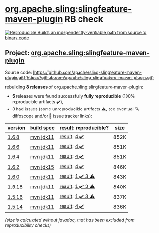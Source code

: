 [org.apache.sling:slingfeature-maven-plugin](https://search.maven.org/artifact/org.apache.sling/slingfeature-maven-plugin/) RB check
=======

[![Reproducible Builds](https://reproducible-builds.org/images/logos/rb.svg) an independently-verifiable path from source to binary code](https://reproducible-builds.org/)

## Project: [org.apache.sling:slingfeature-maven-plugin](https://search.maven.org/artifact/org.apache.sling/slingfeature-maven-plugin/)

Source code: [https://github.com/apache/sling-slingfeature-maven-plugin.git](https://github.com/apache/sling-slingfeature-maven-plugin.git)

rebuilding **8 releases** of org.apache.sling:slingfeature-maven-plugin:
- **5** releases were found successfully **fully reproducible** (100% reproducible artifacts :heavy_check_mark:),
- 3 had issues (some unreproducible artifacts :warning:, see eventual :mag: diffoscope and/or :memo: issue tracker links):

| version | [build spec](/BUILDSPEC.md) | [result](https://reproducible-builds.org/docs/jvm/): reproducible? | size |
| -- | --------- | ------ | -- |
| [1.6.8](https://search.maven.org/artifact/org.apache.sling/slingfeature-maven-plugin/1.6.8/pom) | [mvn jdk11](slingfeature-maven-plugin-1.6.8.buildspec) | [result](slingfeature-maven-plugin-1.6.8.buildinfo): [4 :heavy_check_mark: ](slingfeature-maven-plugin-1.6.8.buildcompare) | 852K |
| [1.6.6](https://search.maven.org/artifact/org.apache.sling/slingfeature-maven-plugin/1.6.6/pom) | [mvn jdk11](slingfeature-maven-plugin-1.6.6.buildspec) | [result](slingfeature-maven-plugin-1.6.6.buildinfo): [4 :heavy_check_mark: ](slingfeature-maven-plugin-1.6.6.buildcompare) | 851K |
| [1.6.4](https://search.maven.org/artifact/org.apache.sling/slingfeature-maven-plugin/1.6.4/pom) | [mvn jdk11](slingfeature-maven-plugin-1.6.4.buildspec) | [result](slingfeature-maven-plugin-1.6.4.buildinfo): [4 :heavy_check_mark: ](slingfeature-maven-plugin-1.6.4.buildcompare) | 851K |
| [1.6.2](https://search.maven.org/artifact/org.apache.sling/slingfeature-maven-plugin/1.6.2/pom) | [mvn jdk15](slingfeature-maven-plugin-1.6.2.buildspec) | [result](slingfeature-maven-plugin-1.6.2.buildinfo): [4 :heavy_check_mark: ](slingfeature-maven-plugin-1.6.2.buildcompare) | 846K |
| [1.6.0](https://search.maven.org/artifact/org.apache.sling/slingfeature-maven-plugin/1.6.0/pom) | [mvn jdk11](slingfeature-maven-plugin-1.6.0.buildspec) | [result](slingfeature-maven-plugin-1.6.0.buildinfo): [1 :heavy_check_mark:  3 :warning:](slingfeature-maven-plugin-1.6.0.buildcompare) | 843K |
| [1.5.18](https://search.maven.org/artifact/org.apache.sling/slingfeature-maven-plugin/1.5.18/pom) | [mvn jdk11](slingfeature-maven-plugin-1.5.18.buildspec) | [result](slingfeature-maven-plugin-1.5.18.buildinfo): [1 :heavy_check_mark:  3 :warning:](slingfeature-maven-plugin-1.5.18.buildcompare) | 840K |
| [1.5.16](https://search.maven.org/artifact/org.apache.sling/slingfeature-maven-plugin/1.5.16/pom) | [mvn jdk11](slingfeature-maven-plugin-1.5.16.buildspec) | [result](slingfeature-maven-plugin-1.5.16.buildinfo): [1 :heavy_check_mark:  3 :warning:](slingfeature-maven-plugin-1.5.16.buildcompare) | 837K |
| [1.5.14](https://search.maven.org/artifact/org.apache.sling/slingfeature-maven-plugin/1.5.14/pom) | [mvn jdk11](slingfeature-maven-plugin-1.5.14.buildspec) | [result](slingfeature-maven-plugin-1.5.14.buildinfo): [4 :heavy_check_mark: ](slingfeature-maven-plugin-1.5.14.buildcompare) | 836K |

<i>(size is calculated without javadoc, that has been excluded from reproducibility checks)</i>
